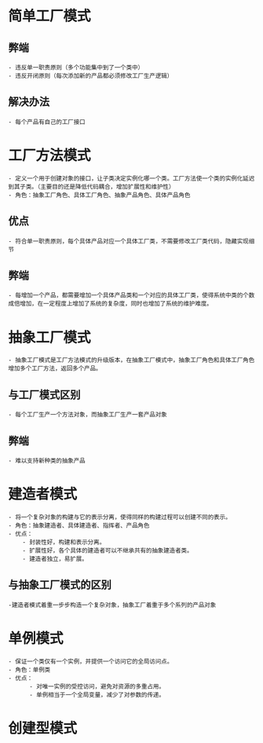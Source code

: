 # 简单工厂模式
## 弊端
    - 违反单一职责原则（多个功能集中到了一个类中）
    - 违反开闭原则（每次添加新的产品都必须修改工厂生产逻辑）

## 解决办法
    - 每个产品有自己的工厂接口

# 工厂方法模式
    - 定义一个用于创建对象的接口，让子类决定实例化哪一个类。工厂方法使一个类的实例化延迟到其子类。（主要目的还是降低代码耦合，增加扩展性和维护性）
    - 角色：抽象工厂角色、具体工厂角色、抽象产品角色、具体产品角色
## 优点
    - 符合单一职责原则，每个具体产品对应一个具体工厂类，不需要修改工厂类代码，隐藏实现细节
## 弊端
    - 每增加一个产品，都需要增加一个具体产品类和一个对应的具体工厂类，使得系统中类的个数成倍增加，在一定程度上增加了系统的复杂度，同时也增加了系统的维护难度。

# 抽象工厂模式
    - 抽象工厂模式是工厂方法模式的升级版本，在抽象工厂模式中，抽象工厂角色和具体工厂角色增加多个工厂方法，返回多个产品。
## 与工厂模式区别
    - 每个工厂生产一个方法对象，而抽象工厂生产一套产品对象
## 弊端
    - 难以支持新种类的抽象产品


# 建造者模式
    - 将一个复杂对象的构建与它的表示分离，使得同样的构建过程可以创建不同的表示。
    - 角色：抽象建造者、具体建造者、指挥者、产品角色
    - 优点：
        - 封装性好，构建和表示分离。
        - 扩展性好，各个具体的建造者可以不继承共有的抽象建造者类。
        - 建造者独立，易扩展。
## 与抽象工厂模式的区别
    -建造者模式着重一步步构造一个复杂对象，抽象工厂着重于多个系列的产品对象


# 单例模式
    - 保证一个类仅有一个实例，并提供一个访问它的全局访问点。
    - 角色：单例类
    - 优点：
          - 对唯一实例的受控访问，避免对资源的多重占用。
          - 单例相当于一个全局变量，减少了对参数的传递。

# 创建型模式
